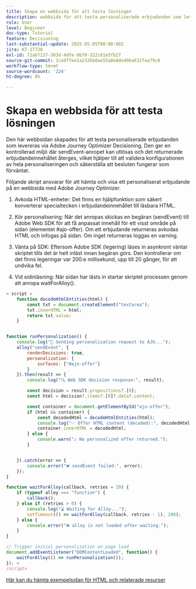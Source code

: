 ```yaml
---
title: Skapa en webbsida för att testa lösningen
description: webbsida för att testa personaliserade erbjudanden som levereras genom beslut.
role: User
level: Beginner
doc-type: Tutorial
feature: Decisioning
last-substantial-update: 2025-05-05T00:00:00Z
jira: KT-17728
exl-id: 72a67137-303d-4dfe-9b70-322c81e5fb27
source-git-commit: 2ca9ffee1a2326b8ae55a8e8de496a632fea79c8
workflow-type: tm+mt
source-wordcount: '224'
ht-degree: 0%

---
```


# Skapa en webbsida för att testa lösningen

Den här webbsidan skapades för att testa personaliserade erbjudanden som levereras via Adobe Journey Optimizer Decisioning. Den ger en kontrollerad miljö där sendEvent-anropet kan utlösas och det returnerade erbjudandeinnehållet återges, vilket hjälper till att validera konfigurationen av hela personaliseringen och säkerställa att besluten fungerar som förväntat.

Följande skript ansvarar för att hämta och visa ett personaliserat erbjudande på en webbsida med Adobe Journey Optimizer.

1. Avkoda HTML-enheter: Det finns en hjälpfunktion som säkert konverterar specialtecken i erbjudandeinnehållet till läsbara HTML.

2. Kör personalisering:
När det anropas skickas en begäran (sendEvent) till Adobe Web SDK för att få anpassat innehåll för ett visst område på sidan (elementet #ajo-offer).
Om ett erbjudande returneras avkodas HTML och infogas på sidan.
Om inget returneras loggas en varning.

3. Vänta på SDK:
Eftersom Adobe SDK (legering) läses in asynkront väntar skriptet tills det är helt inläst innan begäran görs.
Den kontrollerar om det finns legeringar var 200:e millisekund, upp till 20 gånger, för att undvika fel.

4. Vid sidinläsning: När sidan har lästs in startar skriptet processen genom att anropa waitForAlloy().



```javascript
< script >
    function decodeHtmlEntities(html) {
        const txt = document.createElement("textarea");
        txt.innerHTML = html;
        return txt.value;
    }


function runPersonalization() {
    console.log("🚀 Sending personalization request to AJO...");
    alloy("sendEvent", {
        renderDecisions: true,
        personalization: {
            surfaces: ["#ajo-offer"]
        }
    }).then(result => {
        console.log("🔍 Web SDK decision response:", result);

        const decision = result.propositions?.[0];
        const html = decision?.items?.[0]?.data?.content;

        const container = document.getElementById("ajo-offer");
        if (html && container) {
            const decodedHtml = decodeHtmlEntities(html);
            console.log("✅ Offer HTML content (decoded):", decodedHtml);
            container.innerHTML = decodedHtml;
        } else {
            console.warn("⚠️ No personalized offer returned.");
        }


    }).catch(error => {
        console.error("❌ sendEvent failed:", error);
    });
}

function waitForAlloy(callback, retries = 20) {
    if (typeof alloy === "function") {
        callback();
    } else if (retries > 0) {
        console.log("⌛ Waiting for Alloy...");
        setTimeout(() => waitForAlloy(callback, retries - 1), 200);
    } else {
        console.error("❌ alloy is not loaded after waiting.");
    }
}

// Trigger initial personalization on page load
document.addEventListener("DOMContentLoaded", function() {
    waitForAlloy(() => runPersonalization());
}); <
/script>
```

[Här kan du hämta exempelsidan för HTML och relaterade resurser](assets/web-page-assets.zip)
